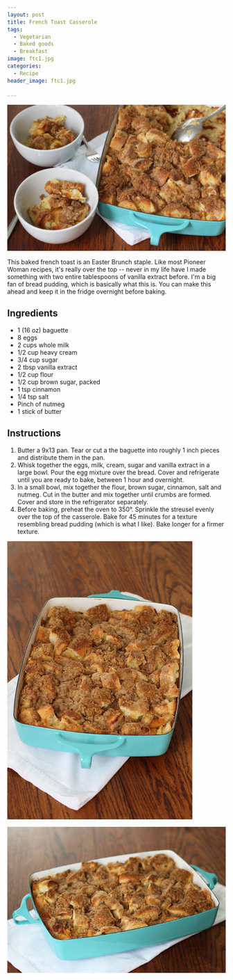 ```yaml
---
layout: post
title: French Toast Casserole
tags:
  - Vegetarian
  - Baked goods
  - Breakfast
image: ftc1.jpg
categories:
  - Recipe
header_image: ftc1.jpg

---
```


![Image of French Toast Casserole.](/upload/ftc1.jpg)

This baked french toast is an Easter Brunch staple. Like most Pioneer Woman recipes, it's really over the top -- never in my life have I made something with two entire tablespoons of vanilla extract before. I'm a big fan of bread pudding, which is basically what this is. You can make this ahead and keep it in the fridge overnight before baking.

## Ingredients

- 1 (16 oz) baguette
- 8 eggs
- 2 cups whole milk
- 1/2 cup heavy cream
- 3/4 cup sugar
- 2 tbsp vanilla extract
- 1/2 cup flour
- 1/2 cup brown sugar, packed
- 1 tsp cinnamon
- 1/4  tsp salt
- Pinch of nutmeg
- 1 stick of butter

## Instructions

1. Butter a 9x13 pan. Tear or cut a the baguette into roughly 1 inch pieces and distribute them in the pan. 
1. Whisk together the eggs, milk, cream, sugar and vanilla extract in a large bowl. Pour the egg mixture over the bread. Cover and refrigerate until you are ready to bake, between 1 hour and overnight. 
1. In a small bowl, mix together the flour, brown sugar, cinnamon, salt and nutmeg. Cut in the butter and mix together until crumbs are formed. Cover and store in the refrigerator separately.  
1. Before baking, preheat the oven to 350°. Sprinkle the streusel evenly over the top of the casserole. Bake for 45 minutes for a texture resembling bread pudding (which is what I like). Bake longer for a firmer texture. 





![Image of French Toast Casserole.](/upload/ftc3.jpg)

![Image of French Toast Casserole.](/upload/ftc2.jpg)